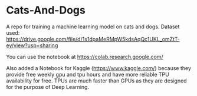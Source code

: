 # Cats-And-Dogs
A repo for training a machine learning model on cats and dogs.
Dataset used:
https://drive.google.com/file/d/1s1dpaMeRMpW5kdsAqQc1UKL_omZtT-ey/view?usp=sharing

You can use the notebook at https://colab.research.google.com/

Also added a Notebook for Kaggle (https://www.kaggle.com/) because they provide free weekly gpu and tpu hours and have more reliable TPU availability for free. TPUs are much faster than GPUs as they are designed for the purpose of Deep Learning.
